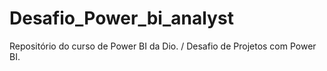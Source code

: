 # Desafio_Power_bi_analyst
Repositório do curso de Power BI da Dio. / Desafio de Projetos com Power BI.
